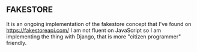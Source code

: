 ## FAKESTORE
It is an ongoing implementation of the fakestore concept that I've found on https://fakestoreapi.com/ 
I am not fluent on JavaScript so I am implementing the thing with Django, that is more "citizen programmer" friendly.
